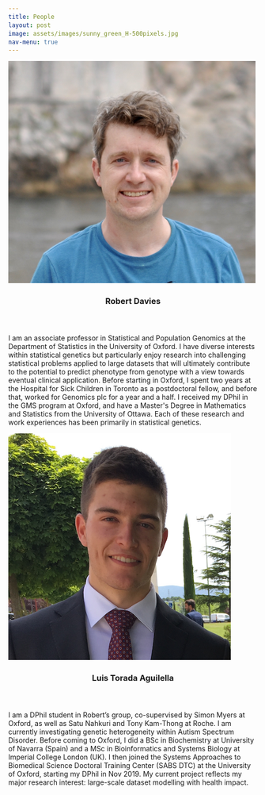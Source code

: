 ```yaml
---
title: People
layout: post
image: assets/images/sunny_green_H-500pixels.jpg
nav-menu: true
---
```


<!-- Main -->
<div id="main">

<!-- Two -->
<section id="two" class="spotlights">



<section>
<a href="https://davieslab.github.io" class="image">
<img src="assets/images/davies_headshot_small.png" alt="" data-position="center center" />
</a>
<div class="content">
<div class="inner">
<header class="major">
<h3>Robert Davies</h3>
</header>
<p>I am an associate professor in Statistical and Population Genomics at the Department of Statistics in the University of Oxford. I have diverse interests within statistical genetics but particularly enjoy research into challenging statistical problems applied to large datasets that will ultimately contribute to the potential to predict phenotype from genotype with a view towards eventual clinical application. Before starting in Oxford, I spent two years at the Hospital for Sick Children in Toronto as a postdoctoral fellow, and before that, worked for Genomics plc for a year and a half. I received my DPhil in the GMS program at Oxford, and have a Master's Degree in Mathematics and Statistics from the University of Ottawa. Each of these research and work experiences has been primarily in statistical genetics.</p>
<ul class="actions">
<!-- <li><a href="https://davieslab.github.io" class="button">Your website</a></li> -->
</ul>
</div>
</div>
</section>



<section>
<a href="generic.html" class="image">
<img src="assets/images/luis_Linkedin1_cropped.png" alt="" data-position="center center" />
</a>
<div class="content">
<div class="inner">
<header class="major">
<h3>Luis Torada Aguilella</h3>
</header>
<p>I am a DPhil student in Robert’s group, co-supervised by Simon Myers at Oxford, as well as Satu Nahkuri and Tony Kam-Thong at Roche. I am currently investigating genetic heterogeneity within Autism Spectrum Disorder. Before coming to Oxford, I did a BSc in Biochemistry at University of Navarra (Spain) and a MSc in Bioinformatics and Systems Biology at Imperial College London (UK). I then joined the Systems Approaches to Biomedical Science Doctoral Training Center (SABS DTC) at the University of Oxford, starting my DPhil in Nov 2019. My current project reflects my major research interest: large-scale dataset modelling with health impact.</p>
<ul class="actions">
<!-- <li><a href="https://davieslab.github.io" class="button">Your website</a></li> -->
</ul>
</div>
</div>
</section>




